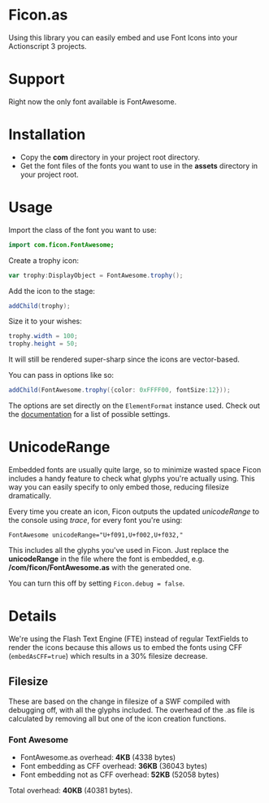Ficon.as
========

Using this library you can easily embed and use Font Icons into your Actionscript 3 projects.

Support
=======

Right now the only font available is FontAwesome.

Installation
============

- Copy the **com** directory in your project root directory.
- Get the font files of the fonts you want to use in the  **assets** directory in your project root.

Usage
=====

Import the class of the font you want to use:

```actionscript
import com.ficon.FontAwesome;
```

Create a trophy icon:

```actionscript
var trophy:DisplayObject = FontAwesome.trophy();
```

Add the icon to the stage:

```actionscript
addChild(trophy);
```

Size it to your wishes:

```actionscript
trophy.width = 100;
trophy.height = 50;
```

It will still be rendered super-sharp since the icons are vector-based.

You can pass in options like so:

```actionscript
addChild(FontAwesome.trophy({color: 0xFFFF00, fontSize:12}));
```

The options are set directly on the ```ElementFormat``` instance used. Check out the [documentation](http://help.adobe.com/en_US/FlashPlatform/reference/actionscript/3/flash/text/engine/ElementFormat.html) for a list of possible settings.

UnicodeRange
============

Embedded fonts are usually quite large, so to minimize wasted space Ficon includes a handy feature to check what glyphs you're actually using. This way you can easily specify to only embed those, reducing filesize dramatically.

Every time you create an icon, Ficon outputs the updated *unicodeRange* to the console using *trace*, for every font you're using:

```
FontAwesome unicodeRange="U+f091,U+f002,U+f032,"
```

This includes all the glyphs you've used in Ficon. Just replace the **unicodeRange** in the file where the font is embedded, e.g. **/com/ficon/FontAwesome.as** with the generated one.

You can turn this off by setting ```Ficon.debug = false```.

Details
=======

We're using the Flash Text Engine (FTE) instead of regular TextFields to render the icons because this allows us to embed the fonts using CFF (```embedAsCFF=true```) which results in a 30% filesize decrease.

Filesize
--------

These are based on the change in filesize of a SWF compiled with debugging off, with all the glyphs included. The overhead of the .as file is calculated by removing all but one of the icon creation functions.

### Font Awesome
 - FontAwesome.as overhead: **4KB** (4338 bytes)
 - Font embedding as CFF overhead: **36KB** (36043 bytes)
 - Font embedding not as CFF overhead: **52KB** (52058 bytes)

Total overhead: **40KB** (40381 bytes).

